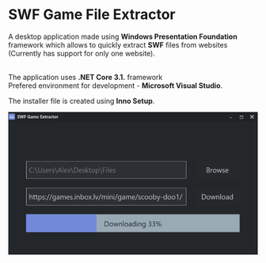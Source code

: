 # SWF Game File Extractor
A desktop application made using **Windows Presentation Foundation** framework which allows to quickly extract **SWF** files from websites (Currently has support for only one website).
<br><br>

The application uses **.NET Core 3.1.** framework <br>
Prefered environment for development - **Microsoft Visual Studio**.

The installer file is created using **Inno Setup**.

<img src="https://raw.githubusercontent.com/Quickz/swf-game-file-extractor/master/.github/thumbnail.png">
